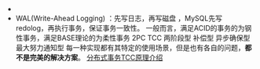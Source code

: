 -
- WAL(Write-Ahead Logging) ：先写日志，再写磁盘 ，MySQL先写redolog，再执行事务，保证事务一致性。
  一般而言，满足ACID的事务的为钢性事务，满足BASE理论的为柔性事务
  2PC
  TCC
  两阶段型
  补偿型
  异步确保型
  最大努力通知型
  每一种实现都有其特定的使用场景，但是也有各自的问题，**都不是完美的解决方案**。
  [分布式事务TCC原理介绍](https://zhuanlan.zhihu.com/p/61779584)